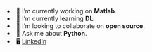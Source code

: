  <tbody>
    <tr>
      <td valign="bottom" width="50%">
        <li>🔭 I’m currently working on <strong>Matlab</strong>.</li>
        <li>🌱 I’m currently learning <strong>DL</strong></li>
        <li>👯 I’m looking to collaborate on <strong>open source</strong>.</li>
        <li>💬 Ask me about <strong>Python</strong>.</li>
        <li>🖥 <a href="https://www.linkedin.com/in/sebdixon/">LinkedIn</a></li>
      </td>
    </tr>
  </tbody>

